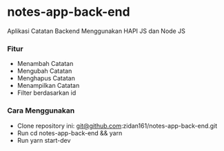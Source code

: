 # notes-app-back-end  
Aplikasi Catatan Backend Menggunakan HAPI JS dan Node JS 
  
### Fitur   
- Menambah Catatan   
- Mengubah Catatan  
- Menghapus Catatan  
- Menampilkan Catatan  
- Filter berdasarkan id    

### Cara Menggunakan  
- Clone repository ini: git@github.com:zidan161/notes-app-back-end.git
- Run cd notes-app-back-end && yarn
- Run yarn start-dev
